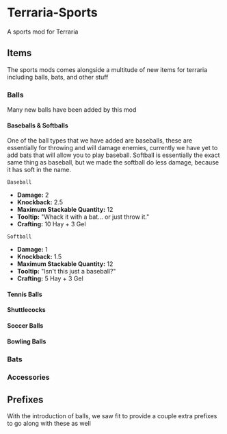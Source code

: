 # Terraria-Sports
A sports mod for Terraria

## Items
The sports mods comes alongside a multitude of new items for terraria including balls, bats, and other stuff

### Balls
Many new balls have been added by this mod

#### Baseballs & Softballs

One of the ball types that we have added are baseballs, these are essentially for throwing and will damage enemies, currently we have yet to add bats that will allow you to play baseball.
Softball is essentially the exact same thing as baseball, but we made the softball do less damage, because it has soft in the name.

`Baseball`
* **Damage:** 2
* **Knockback:** 2.5
* **Maximum Stackable Quantity:** 12
* **Tooltip:** "Whack it with a bat... or just throw it."
* **Crafting:** 10 Hay + 3 Gel

`Softball`
* **Damage:** 1
* **Knockback:** 1.5
* **Maximum Stackable Quantity:** 12
* **Tooltip:** "Isn't this just a baseball?"
* **Crafting:** 5 Hay + 3 Gel


#### Tennis Balls

#### Shuttlecocks

#### Soccer Balls

#### Bowling Balls


### Bats

### Accessories


## Prefixes
With the introduction of balls, we saw fit to provide a couple extra prefixes to go along with these as well
